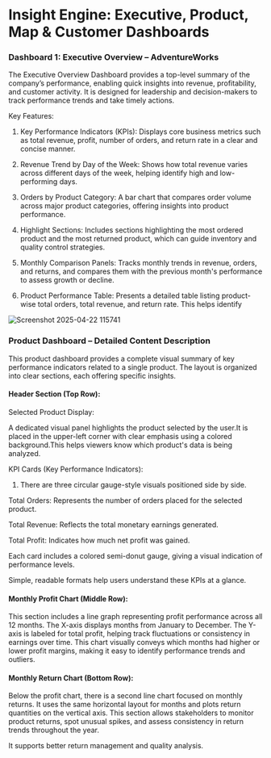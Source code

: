 # Insight Engine: Executive, Product, Map & Customer Dashboards
### Dashboard 1: Executive Overview – AdventureWorks  

The Executive Overview Dashboard provides a top-level summary of the company’s performance, enabling quick insights into revenue, profitability, and customer activity. It is designed for leadership and decision-makers to track performance trends and take timely actions.

Key Features:
1. Key Performance Indicators (KPIs):
Displays core business metrics such as total revenue, profit, number of orders, and return rate in a clear and concise manner.

2. Revenue Trend by Day of the Week:
Shows how total revenue varies across different days of the week, helping identify high and low-performing days.

3. Orders by Product Category:
A bar chart that compares order volume across major product categories, offering insights into product performance.

4. Highlight Sections:
Includes sections highlighting the most ordered product and the most returned product, which can guide inventory and quality control strategies.

5. Monthly Comparison Panels:
Tracks monthly trends in revenue, orders, and returns, and compares them with the previous month's performance to assess growth or decline.

6. Product Performance Table:
Presents a detailed table listing product-wise total orders, total revenue, and return rate. This helps identify

![Screenshot 2025-04-22 115741](https://github.com/user-attachments/assets/b05b4da8-8fa8-4c93-8235-0efce18ced2e)



### Product Dashboard – Detailed Content Description
This product dashboard provides a complete visual summary of key performance indicators related to a single product. The layout is organized into clear sections, each offering specific insights.

#### Header Section (Top Row):
Selected Product Display:

A dedicated visual panel highlights the product selected by the user.It is placed in the upper-left corner with clear emphasis using a colored background.This helps viewers know which product's data is being analyzed.

KPI Cards (Key Performance Indicators):

1. There are three circular gauge-style visuals positioned side by side.

Total Orders: Represents the number of orders placed for the selected product.

Total Revenue: Reflects the total monetary earnings generated.

Total Profit: Indicates how much net profit was gained.

Each card includes a colored semi-donut gauge, giving a visual indication of performance levels.

Simple, readable formats help users understand these KPIs at a glance.


#### Monthly Profit Chart (Middle Row):
This section includes a line graph representing profit performance across all 12 months. The X-axis displays months from January to December. The Y-axis is labeled for total profit, helping track fluctuations or consistency in earnings over time. This chart visually conveys which months had higher or lower profit margins, making it easy to identify performance trends and outliers.

#### Monthly Return Chart (Bottom Row):
Below the profit chart, there is a second line chart focused on monthly returns. It uses the same horizontal layout for months and plots return quantities on the vertical axis. This section allows stakeholders to monitor product returns, spot unusual spikes, and assess consistency in return trends throughout the year.

It supports better return management and quality analysis.
